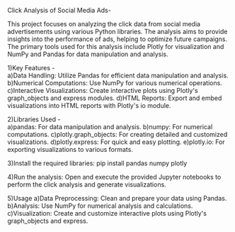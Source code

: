 
Click Analysis of Social Media Ads-

This project focuses on analyzing the click data from social media advertisements using various Python libraries. 
The analysis aims to provide insights into the performance of ads, helping to optimize future campaigns. 
The primary tools used for this analysis include Plotly for visualization and NumPy and Pandas for data manipulation and analysis.

1)Key Features  -   
a)Data Handling: Utilize Pandas for efficient data manipulation and analysis.
b)Numerical Computations: Use NumPy for various numerical operations.
c)Interactive Visualizations: Create interactive plots using Plotly's graph_objects and express modules.
d)HTML Reports: Export and embed visualizations into HTML reports with Plotly's io module.

2)Libraries Used  -  
a)pandas: For data manipulation and analysis.
b)numpy: For numerical computations.
c)plotly.graph_objects: For creating detailed and customized visualizations.
d)plotly.express: For quick and easy plotting.
e)plotly.io: For exporting visualizations to various formats.

3)Install the required libraries:
pip install pandas numpy plotly

4)Run the analysis:
Open and execute the provided Jupyter notebooks to perform the click analysis and generate visualizations.

5)Usage
a)Data Preprocessing: Clean and prepare your data using Pandas.
b)Analysis: Use NumPy for numerical analysis and calculations.
c)Visualization: Create and customize interactive plots using Plotly's graph_objects and express.

